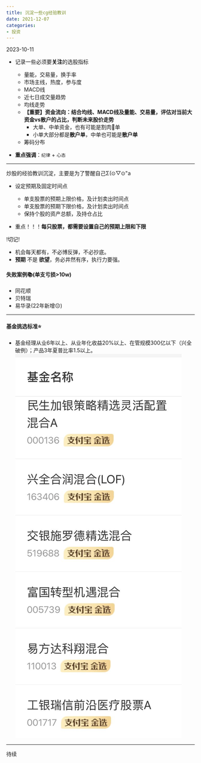 ```yaml
---
title: 沉淀一些cg经验教训
date: 2021-12-07
categories: 
- 投资
---
```


2023-10-11
* 记录一些必须要**关注**的选股指标
  * 量能，交易量，换手率
  * 市场主线，热度，参与度
  * MACD线
  * 近七日成交量趋势
  * 均线走势
  * **【重要】资金流向：结合均线、MACD线及量能、交易量，评估对当前大资金vs散户的占比，判断未来股价走势**
    * 大单、中单资金，也有可能是割肉🥩单
    * 小单大部分都是**散户单**，中单也可能是**散户单**
  * 筹码分布

* **重点强调**：```纪律``` + ```心态```

-----


炒股的经验教训沉淀，主要是为了警醒自己Σ(⊙▽⊙"a

* 设定预期及固定时间点
  * 单支股票的预期上限价格，及计划卖出时间点
  * 单支股票的预期下限价格，及计划卖出时间点
  * 保持个股的资产总额，及持仓占比



* 重点！！！**每只股票，都需要设置自己的预期上限和下限**


!切记!

* 机会每天都有，不必博反弹，不必抄底。
* **预期** 不是 **欲望**，务必井然有序，执行力要强。

 #### 失败案例📚(单支亏损>10w)
 * 同花顺
 * 贝特瑞
 * 易华录(22年新增😔)

----

 #### 基金挑选标准⭐️
  * 基金经理从业6年以上、从业年化收益20%以上、在管规模300亿以下（兴全破例）；产品3年夏普比率1.5以上。
  ![🐔基金推进](/imgs/a/278911639043503_.pic.jpg)
----

待续
